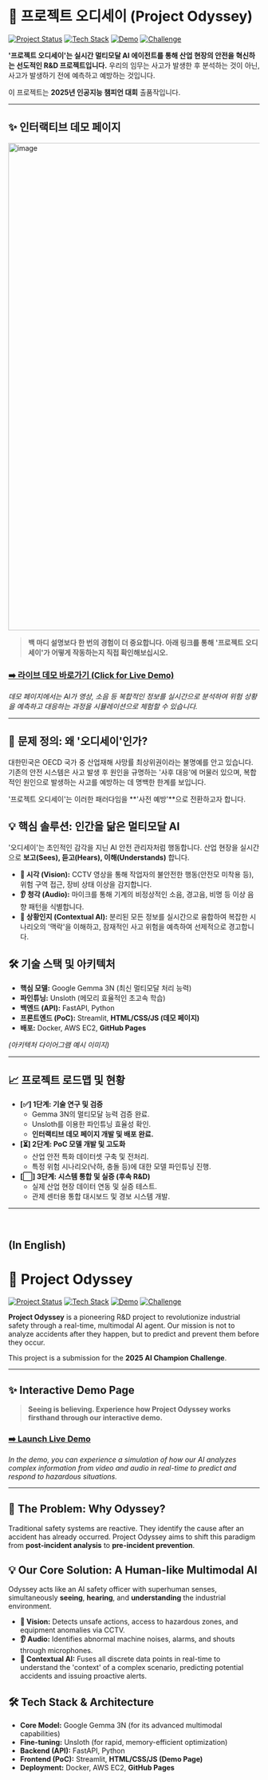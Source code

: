 # 🚀 프로젝트 오디세이 (Project Odyssey)

[![Project Status](https://img.shields.io/badge/status-in%20progress-yellow.svg)](https://shields.io/)
[![Tech Stack](https://img.shields.io/badge/Tech-Gemma3N%20%7C%20Unsloth-blueviolet.svg)](https://shields.io/)
[![Demo](https://img.shields.io/badge/Live%20Demo-Launch-brightgreen.svg)](https://hwkim3330.github.io/Project-Odyssey/)
[![Challenge](https://img.shields.io/badge/Challenge-2025%20AI%20Champion-orange.svg)](https://ai-champion.or.kr)

**'프로젝트 오디세이'는 실시간 멀티모달 AI 에이전트를 통해 산업 현장의 안전을 혁신하는 선도적인 R&D 프로젝트입니다.**
우리의 임무는 사고가 발생한 후 분석하는 것이 아닌, 사고가 발생하기 전에 예측하고 예방하는 것입니다.

이 프로젝트는 **2025년 인공지능 챔피언 대회** 출품작입니다.

---

## ✨ 인터랙티브 데모 페이지
<img width="1552" height="978" alt="image" src="https://github.com/user-attachments/assets/498e93a7-ed0b-4648-aa20-5e794d70cfb2" />

> **백 마디 설명보다 한 번의 경험이 더 중요합니다. 아래 링크를 통해 '프로젝트 오디세이'가 어떻게 작동하는지 직접 확인해보십시오.**

### **[➡️ 라이브 데모 바로가기 (Click for Live Demo)](https://hwkim3330.github.io/Project-Odyssey/)**

[](https://hwkim3330.github.io/Project-Odyssey/)
*데모 페이지에서는 AI가 영상, 소음 등 복합적인 정보를 실시간으로 분석하여 위험 상황을 예측하고 대응하는 과정을 시뮬레이션으로 체험할 수 있습니다.*

---

## 🎯 문제 정의: 왜 '오디세이'인가?

대한민국은 OECD 국가 중 산업재해 사망률 최상위권이라는 불명예를 안고 있습니다. 기존의 안전 시스템은 사고 발생 후 원인을 규명하는 '사후 대응'에 머물러 있으며, 복합적인 원인으로 발생하는 사고를 예방하는 데 명백한 한계를 보입니다.

'프로젝트 오디세이'는 이러한 패러다임을 **'사전 예방'**으로 전환하고자 합니다.

## 💡 핵심 솔루션: 인간을 닮은 멀티모달 AI

'오디세이'는 초인적인 감각을 지닌 AI 안전 관리자처럼 행동합니다. 산업 현장을 실시간으로 **보고(Sees), 듣고(Hears), 이해(Understands)** 합니다.

- **👀 시각 (Vision):** CCTV 영상을 통해 작업자의 불안전한 행동(안전모 미착용 등), 위험 구역 접근, 장비 상태 이상을 감지합니다.
- **👂 청각 (Audio):** 마이크를 통해 기계의 비정상적인 소음, 경고음, 비명 등 이상 음향 패턴을 식별합니다.
- **🧠 상황인지 (Contextual AI):** 분리된 모든 정보를 실시간으로 융합하여 복잡한 시나리오의 '맥락'을 이해하고, 잠재적인 사고 위험을 예측하여 선제적으로 경고합니다.

## 🛠️ 기술 스택 및 아키텍처

- **핵심 모델:** Google Gemma 3N (최신 멀티모달 처리 능력)
- **파인튜닝:** Unsloth (메모리 효율적인 초고속 학습)
- **백엔드 (API):** FastAPI, Python
- **프론트엔드 (PoC):** Streamlit, **HTML/CSS/JS (데모 페이지)**
- **배포:** Docker, AWS EC2, **GitHub Pages**


*(아키텍처 다이어그램 예시 이미지)*

---

## 📈 프로젝트 로드맵 및 현황

- **[✅] 1단계: 기술 연구 및 검증**
  - Gemma 3N의 멀티모달 능력 검증 완료.
  - Unsloth를 이용한 파인튜닝 효율성 확인.
  - **인터랙티브 데모 페이지 개발 및 배포 완료.**
- **[⏳] 2단계: PoC 모델 개발 및 고도화**
  - 산업 안전 특화 데이터셋 구축 및 전처리.
  - 특정 위험 시나리오(낙하, 충돌 등)에 대한 모델 파인튜닝 진행.
- **[⬜] 3단계: 시스템 통합 및 실증 (후속 R&D)**
  - 실제 산업 현장 데이터 연동 및 실증 테스트.
  - 관제 센터용 통합 대시보드 및 경보 시스템 개발.

---
<br>

## (In English)

# 🚀 Project Odyssey

[![Project Status](https://img.shields.io/badge/status-in%20progress-yellow.svg)](https://shields.io/)
[![Tech Stack](https://img.shields.io/badge/Tech-Gemma3N%20%7C%20Unsloth-blueviolet.svg)](https://shields.io/)
[![Demo](https://img.shields.io/badge/Live%20Demo-Launch-brightgreen.svg)](https://hwkim3330.github.io/Project-Odyssey/)
[![Challenge](https://img.shields.io/badge/Challenge-2025%20AI%20Champion-orange.svg)](https://ai-champion.or.kr)

**Project Odyssey** is a pioneering R&D project to revolutionize industrial safety through a real-time, multimodal AI agent. Our mission is not to analyze accidents after they happen, but to predict and prevent them before they occur.

This project is a submission for the **2025 AI Champion Challenge**.

---

## ✨ Interactive Demo Page

> **Seeing is believing. Experience how Project Odyssey works firsthand through our interactive demo.**

### **[➡️ Launch Live Demo](https://hwkim3330.github.io/Project-Odyssey/)**

[](https://hwkim3330.github.io/Project-Odyssey/)
*In the demo, you can experience a simulation of how our AI analyzes complex information from video and audio in real-time to predict and respond to hazardous situations.*

---

## 🎯 The Problem: Why Odyssey?

Traditional safety systems are reactive. They identify the cause after an accident has already occurred. Project Odyssey aims to shift this paradigm from **post-incident analysis** to **pre-incident prevention**.

## 💡 Our Core Solution: A Human-like Multimodal AI

Odyssey acts like an AI safety officer with superhuman senses, simultaneously **seeing**, **hearing**, and **understanding** the industrial environment.

- **👀 Vision:** Detects unsafe actions, access to hazardous zones, and equipment anomalies via CCTV.
- **👂 Audio:** Identifies abnormal machine noises, alarms, and shouts through microphones.
- **🧠 Contextual AI:** Fuses all discrete data points in real-time to understand the 'context' of a complex scenario, predicting potential accidents and issuing proactive alerts.

## 🛠️ Tech Stack & Architecture

- **Core Model:** Google Gemma 3N (for its advanced multimodal capabilities)
- **Fine-tuning:** Unsloth (for rapid, memory-efficient optimization)
- **Backend (API):** FastAPI, Python
- **Frontend (PoC):** Streamlit, **HTML/CSS/JS (Demo Page)**
- **Deployment:** Docker, AWS EC2, **GitHub Pages**
